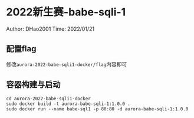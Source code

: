 # 2022新生赛-babe-sqli-1

Author: DHao2001
Time: 2022/01/21

## 配置flag

修改`aurora-2022-babe-sqli1-docker/flag`内容即可

## 容器构建与启动

```console
cd aurora-2022-babe-sqli1-docker
sudo docker build -t aurora-babe-sqli-1:1.0.0 .
sudo docker run --name babe-sql1 -p 80:80 -d aurora-babe-sqli-1:1.0.0
```

